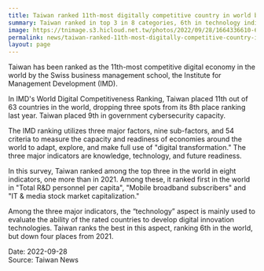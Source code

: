 ```yaml
---
title: Taiwan ranked 11th-most digitally competitive country in world by IMD
summary: Taiwan ranked in top 3 in 8 categories, 6th in technology indicator
image: https://tnimage.s3.hicloud.net.tw/photos/2022/09/28/1664336610-6333c2e224f89.jpg
permalink: news/taiwan-ranked-11th-most-digitally-competitive-country-in-world-by-imd/
layout: page
---
```

Taiwan has been ranked as the 11th-most competitive digital economy in the world by the Swiss business management school, the Institute for Management Development (IMD).

In IMD's World Digital Competitiveness Ranking, Taiwan placed 11th out of 63 countries in the world, dropping three spots from its 8th place ranking last year. Taiwan placed 9th in government cybersecurity capacity.

The IMD ranking utilizes three major factors, nine sub-factors, and 54 criteria to measure the capacity and readiness of economies around the world to adapt, explore, and make full use of "digital transformation." The three major indicators are knowledge, technology, and future readiness.

In this survey, Taiwan ranked among the top three in the world in eight indicators, one more than in 2021. Among these, it ranked first in the world in "Total R&D personnel per capita", "Mobile broadband subscribers" and "IT & media stock market capitalization."

Among the three major indicators, the “technology” aspect is mainly used to evaluate the ability of the rated countries to develop digital innovation technologies. Taiwan ranks the best in this aspect, ranking 6th in the world, but down four places from 2021.

Date: 2022-09-28
<br/>
Source: Taiwan News
